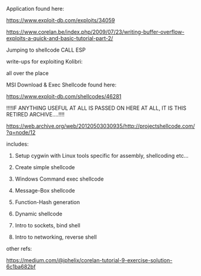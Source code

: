 
Application found here:

https://www.exploit-db.com/exploits/34059



https://www.corelan.be/index.php/2009/07/23/writing-buffer-overflow-exploits-a-quick-and-basic-tutorial-part-2/

Jumping to shellcode CALL ESP



write-ups for exploiting Kolibri:

all over the place



MSI Download & Exec Shellcode found here:

https://www.exploit-db.com/shellcodes/46281



!!!!IF ANYTHING USEFUL AT ALL IS PASSED ON HERE AT ALL, IT IS THIS RETIRED ARCHIVE....!!!!

https://web.archive.org/web/20120503030935/http://projectshellcode.com/?q=node/12

includes:

1. Setup cygwin with Linux tools specific for assembly, shellcoding etc...

2. Create simple shellcode

3. Windows Command exec shellcode

4. Message-Box shellcode

5. Function-Hash generation

6. Dynamic shellcode

7. Intro to sockets, bind shell

8. Intro to networking, reverse shell



other refs:

https://medium.com/@iphelix/corelan-tutorial-9-exercise-solution-6c1ba682bf

